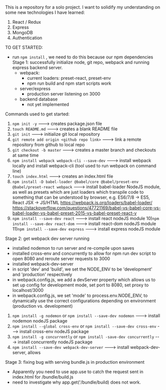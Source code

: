 This is a repository for a solo project. I want to solidify my understanding on some new technologies I have learned:

1) React / Redux
2) Express
3) MongoDB
4) Authentication

TO GET STARTED:
- run ```npm install``` , we need to do this because our npm dependencies 
Stage 1: successfully initialize node, git repo, webpack and running express backend server.
  - webpack: 
    - current loaders: preset-react, preset-env
    - npm run build and npm start scripts work
  - server/express
    - production server listening on 3000
  - backend database
    - not yet implemented

Commands used to get started:
1) ```npm init -y```                                  ---> creates package.json file
2) ```touch README.md```                              ---> creates a blank README file
3) ```git init```                                     ---> initialize git local repository
4) ```git remote add origin <github repo link>```     ---> link a remote repository from github to local repo
5) ```git checkout -b master```                       ---> creates a master branch and checkouts at same time
6) ```npm install webpack webpack-cli --save-dev```   ---> install webpack locally and install webpack-cli (tool used to run webpack on command line)
7) ```touch index.html```                             ---> creates an index.html file
8) ```npm install -D babel-loader @babel/core @babel/preset-env @babel/preset-react webpack``` ---> install babel-loader NodeJS module, as well as presets which are just loaders which transpile code to something that can be understood by browser, e.g. ES6/7/8 -> ES5, React JSX -> JS/HTML
https://webpack.js.org/loaders/babel-loader/
https://stackoverflow.com/questions/47721169/babel-vs-babel-core-vs-babel-loader-vs-babel-preset-2015-vs-babel-preset-react-v
9) ```npm install --save-dev react```                     ---> install react nodeJS module
10)```npm install --save-dev react-dom```                 ---> install react-dom nodeJS module
11)```npm install --save-dev express```                   ---> install express nodeJS module


Stage 2: get webpack dev server running
  - installed nodemon to run server and re-compile upon saves
  - installed cross-env and concurrently to allow for npm run dev script to open 8080 and reroute server requests to 3000
  - installed webpack-dev-server
  - in script 'dev' and 'build', we set the NODE_ENV to be 'development' and 'production' respectively
  - in webpack.config.js, we add a devServer property which allows us to set up config for development mode, set port to 8080, set proxy to localhost/3000
  - in webpack.config.js, we set 'mode' to process.env.NODE_ENV, to dynamically use the correct configurations depending on environment (production vs. development)
1) ```npm install -g nodemon``` or  ```npm install --save-dev nodemon```          ---> install nodemon nodeJS package
2) ```npm install --global cross-env``` or ```npm install --save-dev cross-env``` ---> install cross-env nodeJS package
3) ```npm install -g concurrently``` or ```npm install -save-dev concurrently```  ---> install concurrently nodeJS package
4) ```npm install --save-dev webpack-dev-server```                                ---> install webpack-dev-server, allows


Stage 3: fixing bug with serving bundle.js in production environment
  - Apparently you need to use app.use to catch the request sent in index.html for /bundle/build.js
  - need to investigate why app.get('/bundle/build) does not work.


  